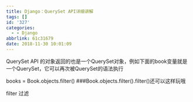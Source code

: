 ```yaml
---
title: Django：QuerySet API详细讲解
tags: []
id: '327'
categories:
  - - Django
abbrlink: 61c31679
date: 2018-11-30 10:01:09
---
```


QuerySet API 的对象返回的也是一个QuerySet对象，例如下面的book变量就是一个QuerySet，它可以再次被QuerySet的语法执行

books = Book.objects.filter()
###Book.objects.filter().filter()还可以这样玩哦

filter 过滤